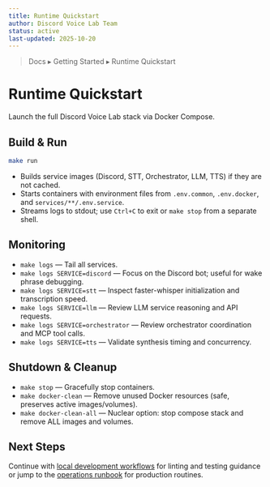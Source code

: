 ```yaml
---
title: Runtime Quickstart
author: Discord Voice Lab Team
status: active
last-updated: 2025-10-20
---
```


<!-- markdownlint-disable-next-line MD041 -->
> Docs ▸ Getting Started ▸ Runtime Quickstart

# Runtime Quickstart

Launch the full Discord Voice Lab stack via Docker Compose.

## Build & Run

```bash
make run
```

- Builds service images (Discord, STT, Orchestrator, LLM, TTS) if they are not cached.
- Starts containers with environment files from `.env.common`, `.env.docker`, and `services/**/.env.service`.
- Streams logs to stdout; use `Ctrl+C` to exit or `make stop` from a separate shell.

## Monitoring

- `make logs` — Tail all services.
- `make logs SERVICE=discord` — Focus on the Discord bot; useful for wake phrase debugging.
- `make logs SERVICE=stt` — Inspect faster-whisper initialization and transcription speed.
- `make logs SERVICE=llm` — Review LLM service reasoning and API requests.
- `make logs SERVICE=orchestrator` — Review orchestrator coordination and MCP tool calls.
- `make logs SERVICE=tts` — Validate synthesis timing and concurrency.

## Shutdown & Cleanup

- `make stop` — Gracefully stop containers.
- `make docker-clean` — Remove unused Docker resources (safe, preserves active images/volumes).
- `make docker-clean-all` — Nuclear option: stop compose stack and remove ALL images and volumes.

## Next Steps

Continue with [local development workflows](local-development.md) for linting and testing guidance or
jump to the [operations runbook](../operations/runbooks/discord-voice.md) for production routines.
